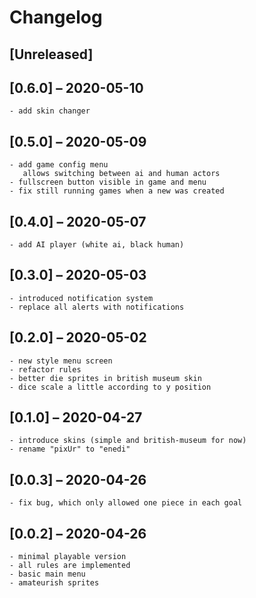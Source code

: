 # Changelog

## [Unreleased]

## [0.6.0] – 2020-05-10
    - add skin changer

## [0.5.0] – 2020-05-09
    - add game config menu
       allows switching between ai and human actors
    - fullscreen button visible in game and menu
    - fix still running games when a new was created

## [0.4.0] – 2020-05-07
    - add AI player (white ai, black human)

## [0.3.0] – 2020-05-03
    - introduced notification system
    - replace all alerts with notifications

## [0.2.0] – 2020-05-02
    - new style menu screen
    - refactor rules
    - better die sprites in british museum skin
    - dice scale a little according to y position

## [0.1.0] – 2020-04-27
    - introduce skins (simple and british-museum for now)
    - rename "pixUr" to "enedi"

## [0.0.3] – 2020-04-26
    - fix bug, which only allowed one piece in each goal

## [0.0.2] – 2020-04-26
    - minimal playable version
    - all rules are implemented
    - basic main menu
    - amateurish sprites

